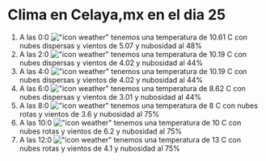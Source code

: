 # Clima en Celaya,mx en el dia 25

1. A las 0:0 !["icon weather"](http://openweathermap.org/img/w/03n.png) tenemos una temperatura de 10.61 C con nubes dispersas y  vientos de 5.07 y nubosidad al 48%
1. A las 2:0 !["icon weather"](http://openweathermap.org/img/w/03n.png) tenemos una temperatura de 10.19 C con nubes dispersas y  vientos de 4.02 y nubosidad al 44%
1. A las 4:0 !["icon weather"](http://openweathermap.org/img/w/03n.png) tenemos una temperatura de 10.19 C con nubes dispersas y  vientos de 4.02 y nubosidad al 44%
1. A las 6:0 !["icon weather"](http://openweathermap.org/img/w/03n.png) tenemos una temperatura de 8.62 C con nubes dispersas y  vientos de 3.01 y nubosidad al 44%
1. A las 8:0 !["icon weather"](http://openweathermap.org/img/w/04n.png) tenemos una temperatura de 8 C con nubes rotas y  vientos de 3.6 y nubosidad al 75%
1. A las 10:0 !["icon weather"](http://openweathermap.org/img/w/04d.png) tenemos una temperatura de 10 C con nubes rotas y  vientos de 6.2 y nubosidad al 75%
1. A las 12:0 !["icon weather"](http://openweathermap.org/img/w/04d.png) tenemos una temperatura de 13 C con nubes rotas y  vientos de 4.1 y nubosidad al 75%
